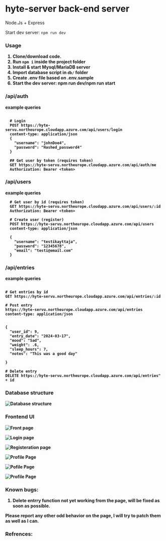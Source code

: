 # hyte-server back-end server

Node.Js + Express

Start dev server: `npm run dev`

<h3><b>Usage<b></h3>

1. Clone/download code.
2. Run `npm i` inside the project folder
3. Install & start Mysql/MariaDB server
4. Import database script in `db/` folder
5. Create .env file based on .env.sample
6. Start the dev server: npm run dev/npm run start

<h3><b>/api/auth<b></h3>
example queries

```

  # Login
  POST https://hyte-servu.northeurope.cloudapp.azure.com/api/users/login
  content-type: application/json
  {
    "username": "johnDoe4",
    "password": "Hashed_password4"
  }

  ## Get user by token (requires token)
  GET https://hyte-servu.northeurope.cloudapp.azure.com/api/auth/me
  Authorization: Bearer <token>

```

<h3><b>/api/users<b></h3>

example queries

```
  # Get user by id (requires token)
  GET https://hyte-servu.northeurope.cloudapp.azure.com/api/users/:id
  Authorization: Bearer <token>

  # Create user (register)
  POST https://hyte-servu.northeurope.cloudapp.azure.com/api/users
  content-type: application/json

  {
    "username": "testikayttaja",
    "password": "12345678",
    "email": "testi@email.com"
  }

```

<h3><b>/api/entries<b></h3>

example queries

```

# Get entries by id
GET https://hyte-servu.northeurope.cloudapp.azure.com/api/entries/:id

# Post entry
https://hyte-servu.northeurope.cloudapp.azure.com/api/entries
content-type: application/json


{
  "user_id": 9,
  "entry_date": "2024-03-17",
  "mood": "Sad",
  "weight": .6,
  "sleep_hours": 7,
  "notes": "This was a good day"

}

# Delete entry
DELETE https://hyte-servu.northeurope.cloudapp.azure.com/api/entries" + id
```

<h3><b>Database structure<b></h3>

![Database structure](sql_taulukko.png)

<h3><b>Frontend UI<b></h3>

![Front page](frontend_Ui.jpeg)

![Login page](login.jpeg)

![Registeration page](register.jpeg)

![Profile Page](home.jpeg)

![Pofile Page](user_info.jpeg)

![Profile Page](about_us.jpeg)

<h3><b>Known bugs:<b></h3>

1. Delete entrry function not yet working from the page, will be fixed as soon as possible.

Please report any other odd behavior on the page, I will try to patch them as well as I can.

<h3><b>Refrences:<b></h3>
